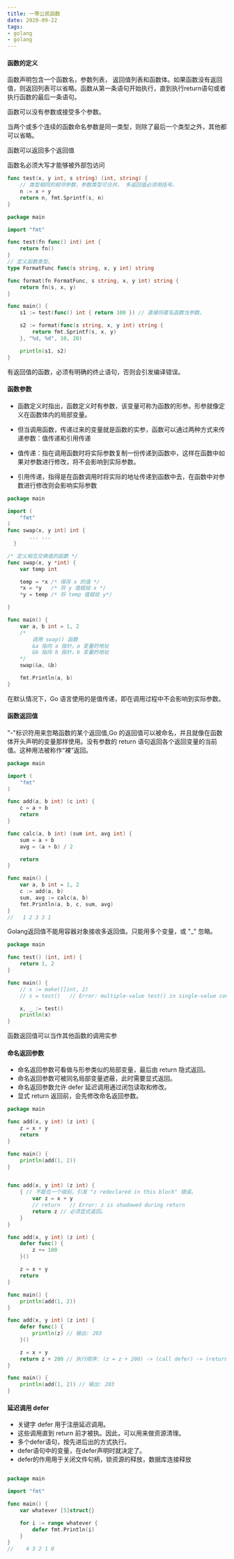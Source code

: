 ```yaml
---
title: 一等公民函数
date: 2020-09-22
tags:
- golang
- golang
---
```


#### 函数的定义

函数声明包含一个函数名，参数列表， 返回值列表和函数体。如果函数没有返回值，则返回列表可以省略。函数从第一条语句开始执行，直到执行return语句或者执行函数的最后一条语句。

函数可以没有参数或接受多个参数。

当两个或多个连续的函数命名参数是同一类型，则除了最后一个类型之外，其他都可以省略。

函数可以返回多个返回值

函数名必须大写才能够被外部包访问

```go
func test(x, y int, s string) (int, string) {
    // 类型相同的相邻参数，参数类型可合并。 多返回值必须用括号。
    n := x + y
    return n, fmt.Sprintf(s, n)
}
```

```go
package main

import "fmt"

func test(fn func() int) int {
    return fn()
}
// 定义函数类型。
type FormatFunc func(s string, x, y int) string

func format(fn FormatFunc, s string, x, y int) string {
    return fn(s, x, y)
}

func main() {
    s1 := test(func() int { return 100 }) // 直接将匿名函数当参数。

    s2 := format(func(s string, x, y int) string {
        return fmt.Sprintf(s, x, y)
    }, "%d, %d", 10, 20)

    println(s1, s2)
}

```

有返回值的函数，必须有明确的终止语句，否则会引发编译错误。

#### 函数参数

* 函数定义时指出，函数定义时有参数，该变量可称为函数的形参。形参就像定义在函数体内的局部变量。

* 但当调用函数，传递过来的变量就是函数的实参，函数可以通过两种方式来传递参数：值传递和引用传递

* 值传递：指在调用函数时将实际参数复制一份传递到函数中，这样在函数中如果对参数进行修改，将不会影响到实际参数。

* 引用传递，指得是在函数调用时将实际的地址传递到函数中去，在函数中对参数进行修改则会影响实际参数

```go
package main

import (
    "fmt"
)
func swap(x, y int) int {
       ... ...
  }

/* 定义相互交换值的函数 */
func swap(x, y *int) {
    var temp int

    temp = *x /* 保存 x 的值 */
    *x = *y   /* 将 y 值赋给 x */
    *y = temp /* 将 temp 值赋给 y*/

}

func main() {
    var a, b int = 1, 2
    /*
        调用 swap() 函数
        &a 指向 a 指针，a 变量的地址
        &b 指向 b 指针，b 变量的地址
    */
    swap(&a, &b)

    fmt.Println(a, b)
}
```

在默认情况下，Go 语言使用的是值传递，即在调用过程中不会影响到实际参数。

#### 函数返回值

"-"标识符用来忽略函数的某个返回值,Go 的返回值可以被命名，并且就像在函数体开头声明的变量那样使用。没有参数的 return 语句返回各个返回变量的当前值。这种用法被称作“裸”返回。

```go
package main

import (
    "fmt"
)

func add(a, b int) (c int) {
    c = a + b
    return
}

func calc(a, b int) (sum int, avg int) {
    sum = a + b
    avg = (a + b) / 2

    return
}

func main() {
    var a, b int = 1, 2
    c := add(a, b)
    sum, avg := calc(a, b)
    fmt.Println(a, b, c, sum, avg)
}
//   1 2 3 3 1

```

Golang返回值不能用容器对象接收多返回值。只能用多个变量，或 "_" 忽略。

```go
package main

func test() (int, int) {
    return 1, 2
}

func main() {
    // s := make([]int, 2)
    // s = test()   // Error: multiple-value test() in single-value context

    x, _ := test()
    println(x)
}
```

函数返回值可以当作其他函数的调用实参

#### 命名返回参数

* 命名返回参数可看做与形参类似的局部变量，最后由 return 隐式返回。
* 命名返回参数可被同名局部变量遮蔽，此时需要显式返回。
* 命名返回参数允许 defer 延迟调用通过闭包读取和修改。
* 显式 return 返回前，会先修改命名返回参数。

```go
package main

func add(x, y int) (z int) {
    z = x + y
    return
}

func main() {
    println(add(1, 2))
}


func add(x, y int) (z int) {
    { // 不能在一个级别，引发 "z redeclared in this block" 错误。
        var z = x + y
        // return   // Error: z is shadowed during return
        return z // 必须显式返回。
    }
}

func add(x, y int) (z int) {
    defer func() {
        z += 100
    }()

    z = x + y
    return
}

func main() {
    println(add(1, 2))
}

func add(x, y int) (z int) {
    defer func() {
        println(z) // 输出: 203
    }()

    z = x + y
    return z + 200 // 执行顺序: (z = z + 200) -> (call defer) -> (return)
}

func main() {
    println(add(1, 2)) // 输出: 203
}
```

#### 延迟调用 defer

* 关键字 defer 用于注册延迟调用。
* 这些调用直到 return 前才被执。因此，可以用来做资源清理。
* 多个defer语句，按先进后出的方式执行。
* defer语句中的变量，在defer声明时就决定了。
* defer的作用用于关闭文件句柄，锁资源的释放，数据库连接释放

```go

package main

import "fmt"

func main() {
    var whatever [5]struct{}

    for i := range whatever {
        defer fmt.Println(i)
    }
}
//    4 3 2 1 0
```
